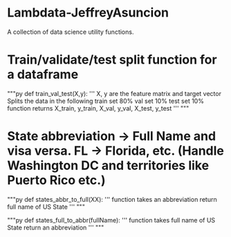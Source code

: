 # Lambdata-JeffreyAsuncion
A collection of data science utility functions.


# Train/validate/test split function for a dataframe
"""py
def train_val_test(X,y):
    '''
    X, y are the feature matrix and target vector
    Splits the data in the following 
    train set 80%
    val set 10%
    test set 10%
    function returns
    X_train, y_train, X_val, y_val, X_test, y_test
    '''
"""

# State abbreviation -> Full Name and visa versa. FL -> Florida, etc. (Handle Washington DC and territories like Puerto Rico etc.)

"""py
def states_abbr_to_full(XX):
    '''
    function takes an abbreviation
    return full name of US State
    '''
"""

"""py
def states_full_to_abbr(fullName):
    '''
    function takes full name of US State
    return an abbreviation
    '''
"""